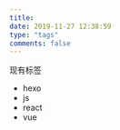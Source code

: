 ```yaml
---
title: 
date: 2019-11-27 12:38:59
type: "tags"
comments: false
---
```


现有标签

* hexo
* js
* react
* vue
